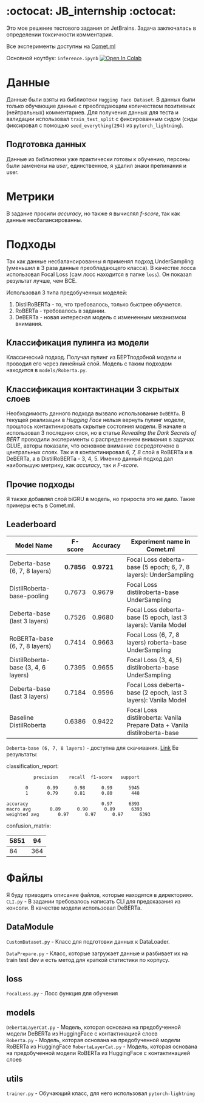 # :octocat: JB_internship :octocat:
Это мое решение тестового задания от JetBrains. Задача заключалась в определении токсичности комментария.

Все эксперименты доступны на [Comet.ml](https://www.comet.ml/danildmitriev1999/jetbrainsinternship?shareable=vn9P5E9MO890e9IJlH2cSK1Pg)

Основной ноутбук: `inference.ipynb` [![Open In Colab](https://colab.research.google.com/assets/colab-badge.svg)](https://colab.research.google.com/drive/123EtK_GVRRft0fN3R11yop2aCeEpp8-s?usp=sharing)

# Данные
Данные были взяты из библиотеки `Hugging Face Dataset`. В данных были только обучающие данные с преобладающим количеством
позитивных (нейтральных) комментариев. Для получения данных для теста и валидации использовал `train_test_split` 
с фиксированным сидом (сиды фиксировал с помощью `seed_everything(294)` из `pytorch_lightning`).

## Подготовка данных
Данные из библиотеки уже практически готовы к обучению, персоны были заменены на *user*, единственное, я удалил знаки 
препинания и user.

# Метрики
В задание просили *accuracy*, но также я вычислял *f-score*, так как данные несбалансированны.

# Подходы
Так как данные несбалансированны я применял подход UnderSampling (уменьшил в 3 раза данные преобладающего класса).
В качестве лосса использовал Focal Loss (сам лосс находится в папке `loss`). Он показал результат лучше, чем BCE.

Использовал 3 типа предобученных моделей:
1. DistilRoBERTa - то, что требовалось, только быстрее обучается.
2. RoBERTa - требовалось в задании.
3. DeBERTa - новая интересная модель с измененным механизмом внимания.

## Классификация пулинга из модели
Классический подход. Получал пулинг из БЕРТподобной модели и проводил его через линейный слой.
Модель с таким подходом находится в `models/Roberta.py`.

## Классификация контактинации 3 скрытых слоев
Необходимость данного подхода вызвало использование `DeBERTa`. В текущей реализации в *Hugging Face* нельзя вернуть 
пулинг модели, прошлось контактинировать скрытые состояния модели. В начале я использовал 3 последних слоя, но
в статье *Revealing the Dark Secrets of BERT* проводили эксперименты с распределением внимания в задачах GLUE, авторы
показали, что основное внимание сосредоточено в центральных слоях. Так и я контактинировал *6, 7, 8* слой в RoBERTa и в DeBERTa, а 
в DistilRoBERTa - 3, 4, 5. Именно данный подход дал наибольшую метрику, как *accuracy*, так и *F-score*.

## Прочие подходы
Я также добавлял слой biGRU в модель, но прироста это не дало. Такие примеры есть в Comet.ml.

## Leaderboard
| Model Name                          | F-score | Accuracy | Experiment name in Comet.ml                                               |
|-------------------------------------|---------|----------|---------------------------------------------------------------------------|
| Deberta-base (6, 7, 8 layers)       | **0.7856**  | **0.9721**   | Focal Loss deberta-base (5 epoch; 6, 7, 8 layers): UnderSampling          |
| DistilRoberta-base-pooling          | 0.7673  | 0.9679   | Focal Loss distilroberta-base UnderSampling                               |
| Deberta-base (last 3 layers)        | 0.7526  | 0.9680   | Focal Loss deberta-base (5 epoch, last 3 layers): Vanila Model            |
| RoBERTa-base (6, 7, 8 layers)       | 0.7414  | 0.9663   | Focal Loss (6, 7, 8 layers) roberta-base UnderSampling                    |
| DistilRoberta-base (3, 4, 6 layers) | 0.7395  | 0.9655   | Focal Loss (3, 4, 5) distilroberta-base UnderSampling                     |
| Deberta-base (last 3 layers)        | 0.7184  | 0.9596   | Focal Loss deberta-base (2 epoch, last 3 layers): Vanila Model            |
| Baseline DistilRoberta              | 0.6386  | 0.9422   | Focal Loss distilroberta: Vanila Prepare Data + Vanila distilroberta-base |

`Deberta-base (6, 7, 8 layers)` - доступна для скачивания. [Link](https://www.comet.ml/api/rest/v2/registry-model/item/download?workspaceName=danildmitriev1999&modelName=deberta-jb&version=1.0.0)
Ее результаты:

classification_report:

              precision    recall  f1-score   support

           0       0.99      0.98      0.99      5945
           1       0.79      0.81      0.80       448

    accuracy                           0.97      6393
    macro avg       0.89      0.90      0.89      6393
    weighted avg       0.97      0.97      0.97      6393

confusion_matrix:

| 5851 | 94  |
|------|-----|
| 84   | 364 |

# Файлы
Я буду приводить описание файлов, которые находятся в директориях.
`CLI.py` - В задании требовалось написать CLI для предсказания из консоли. В качестве модели использовал DeBERTa. 
## DataModule
`CustomDataset.py` - Класс для подготовки данных к DataLoader.

`DataPrepare.py` - Класс, которые загружает данные и разбивает их на train test dev и есть метод для краткой статистики по
корпусу.
## loss
`FocalLoss.py` - Лосс функция для обучения
## models
`DebertaLayerCat.py` - Модель, которая основана на предобученной модели DeBERTa из HuggingFace с контактинацией слоев  
`Roberta.py` - Модель, которая основана на предобученной модели RoBERTa из HuggingFace
`RobertaLayerCat.py` - Модель, которая основана на предобученной модели RoBERTa из HuggingFace с контактинацией слоев
## utils
`trainer.py` - Обучающий класс, для него использовал `pytorch-lightning`
